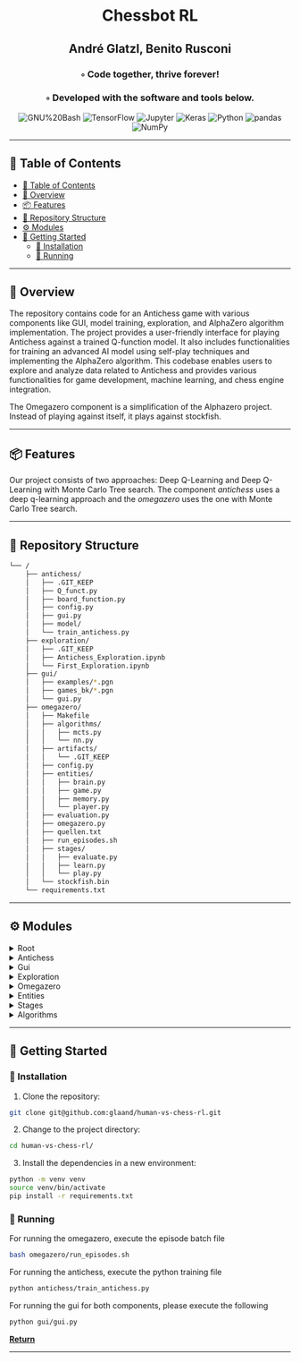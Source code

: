 <div align="center">
<h1 align="center">
Chessbot RL</h1>
<h2>André Glatzl, Benito Rusconi</h2>
<h3>◦ Code together, thrive forever!</h3>
<h3>◦ Developed with the software and tools below.</h3>

<p align="center">
<img src="https://img.shields.io/badge/GNU%20Bash-4EAA25.svg?style=flat-square&logo=GNU-Bash&logoColor=white" alt="GNU%20Bash" />
<img src="https://img.shields.io/badge/TensorFlow-FF6F00.svg?style=flat-square&logo=TensorFlow&logoColor=white" alt="TensorFlow" />
<img src="https://img.shields.io/badge/Jupyter-F37626.svg?style=flat-square&logo=Jupyter&logoColor=white" alt="Jupyter" />
<img src="https://img.shields.io/badge/Keras-D00000.svg?style=flat-square&logo=Keras&logoColor=white" alt="Keras" />
<img src="https://img.shields.io/badge/Python-3776AB.svg?style=flat-square&logo=Python&logoColor=white" alt="Python" />
<img src="https://img.shields.io/badge/pandas-150458.svg?style=flat-square&logo=pandas&logoColor=white" alt="pandas" />
<img src="https://img.shields.io/badge/NumPy-013243.svg?style=flat-square&logo=NumPy&logoColor=white" alt="NumPy" />
</p>
</div>

---

## 📖 Table of Contents
- [📖 Table of Contents](#-table-of-contents)
- [📍 Overview](#-overview)
- [📦 Features](#-features)
- [📂 Repository Structure](#-repository-structure)
- [⚙️ Modules](#modules)
- [🚀 Getting Started](#-getting-started)
    - [🔧 Installation](#-installation)
    - [🤖 Running ](#-running-)

---


## 📍 Overview

The repository contains code for an Antichess game with various components like GUI, model training, exploration, and AlphaZero algorithm implementation. The project provides a user-friendly interface for playing Antichess against a trained Q-function model. It also includes functionalities for training an advanced AI model using self-play techniques and implementing the AlphaZero algorithm. This codebase enables users to explore and analyze data related to Antichess and provides various functionalities for game development, machine learning, and chess engine integration.

The Omegazero component is a simplification of the Alphazero project. Instead of playing against itself, it plays against stockfish.

---

## 📦 Features

Our project consists of two approaches: Deep Q-Learning and Deep Q-Learning with Monte Carlo Tree search. The component *antichess* uses a deep q-learning approach and the *omegazero* uses the one with Monte Carlo Tree search.

---


## 📂 Repository Structure

```sh
└── /
    ├── antichess/
    │   ├── .GIT_KEEP
    │   ├── Q_funct.py
    │   ├── board_function.py
    │   ├── config.py
    │   ├── gui.py
    │   ├── model/
    │   └── train_antichess.py
    ├── exploration/
    │   ├── .GIT_KEEP
    │   ├── Antichess_Exploration.ipynb
    │   └── First_Exploration.ipynb
    ├── gui/
    │   ├── examples/*.pgn
    │   ├── games_bk/*.pgn
    │   └── gui.py
    ├── omegazero/
    │   ├── Makefile
    │   ├── algorithms/
    │   │   ├── mcts.py
    │   │   └── nn.py
    │   ├── artifacts/
    │   │   └── .GIT_KEEP
    │   ├── config.py
    │   ├── entities/
    │   │   ├── brain.py
    │   │   ├── game.py
    │   │   ├── memory.py
    │   │   └── player.py
    │   ├── evaluation.py
    │   ├── omegazero.py
    │   ├── quellen.txt
    │   ├── run_episodes.sh
    │   ├── stages/
    │   │   ├── evaluate.py
    │   │   ├── learn.py
    │   │   └── play.py
    │   └── stockfish.bin
    └── requirements.txt

```

---


## ⚙️ Modules

<details closed><summary>Root</summary>

| File                            | Summary                                                                                                                                                                                                                                                                                                                                                                                                                         |
| ---                             | ---                                                                                                                                                                                                                                                                                                                                                                                                                             |
| [requirements.txt]({file_path}) | The code in the requirements.txt file specifies the dependencies for a project. It includes various libraries such as gymnasium, gym-chess, keras, numpy, chess, pandas, matplotlib, tensorflow, stockfish, and cairosvg. These libraries are required for the project to run successfully and provide functionalities like game development, machine learning, data manipulation, visualization, and chess engine integration. |

</details>

<details closed><summary>Antichess</summary>

| File                              | Summary                                                                                                                                                                                                                                                                                                                                                                                                                                                                                                                                                                                                                                                                                                                                                                                                                          |
| ---                               | ---                                                                                                                                                                                                                                                                                                                                                                                                                                                                                                                                                                                                                                                                                                                                                                                                                                                                                                                                                                                                                                                                                                                                                                                                                                                                                                                                                                                                                   |
| [gui.py]({file_path})             | The code is a Streamlit app that allows users to play giveaway chess against a trained Q-function model. It loads a pre-trained model and displays a chessboard using the SVG format. Users can choose their color, make moves, and the app will validate the moves and update the board accordingly. If it's the bot's turn, it uses the Q-function model to choose the best move. The app also handles game over scenarios and provides a reset option.                                                                                                                                                                                                                                                                                                                                                                        |
| [board_function.py]({file_path})  | The code in the `board_function.py` file provides several functionalities for working with a chess board. These functionalities include:1. `board_to_input_array(board)`: Converts a chess board object into a 3D numpy array that represents the board state. The array has dimensions (8, 8, 12) and each element represents a square on the board and the type of piece at that location.2. `state_to_index(board)`: Converts a given board state into an index in the state space.3. `move_to_output_array(move, legal_moves)`: Converts a given move into a one-hot encoded numpy array of legal moves.4. `count_pieces_by_color(board, color)`: Counts the number of pieces of a given color on the board after the game is finished.5. `normalize_input(board)`: Normalizes the input board array by dividing it by 12.0. |
| [train_antichess.py]({file_path}) | The code is for training an advanced AI model to play the game of anti-chess. It uses a Q-function model to make decisions and uses the self-play technique to improve its performance over time. The code includes functions for pre-training the model on historical game data, creating a new model with random initializers, playing games between different versions of the model to determine the best player, and updating the best player based on its win rate. The code also saves the best player model and logs the win rate and number of games played.                                                                                                                                                                                                                                                             |
| [config.py]({file_path})          | The code in `antichess/config.py` defines several variables that are used for configuring the antichess game. These variables include the learning rate, discount factor, state space size, action space size, and experience replay buffer size. These configurations are important for training and playing the antichess game.                                                                                                                                                                                                                                                                                                                                                                                                                                                                                                |
| [Q_funct.py]({file_path})         | The code provides functionalities for updating the Q-table used in the reinforcement learning of an anti-chess AI. It includes functions for calculating the exploration rate, updating the Q-table values based on rewards and model predictions, and calculating rewards for a given chess board state. The code also manages an experience replay buffer and saves the training history to a CSV file.                                                                                                                                                                                                                                                                                                                                                                                                                        |

</details>

<details closed><summary>Gui</summary>

| File                  | Summary                                                                                                                                                                                                                                                                                                                                                                                                                                                                                                                                                                                                                                                                                                                                                                                                                                                                                                                                                                                                                                                                                                                                                                                                                                                                  |
| ---                   | ---                                                                                                                                                                                                                                                                                                                                                                                                                                                                                                                                                                                                                                                                                                                                                                                                                                                                                                                                                                                                                                                                                                                                                                                                                                                                      |
| [gui.py]({file_path}) | The code is a GUI application that allows users to play the game of Antichess against a trained bot. It uses the tkinter library for creating the graphical interface. The core functionalities of the code are as follows:-The application allows users to choose their color (white or black) and play against the bot.-The application displays the chessboard and the current state of the game using a graphical representation.-Users can make moves by entering them in a text field and clicking the Make Move button.-The application validates the move entered by the user and displays an error message if the move is invalid.-After the user makes a move, the bot automatically responds with its move.-The application updates the display to reflect the new state of the game after each move.-If the game is over (checkmate or stalemate), the application displays a message indicating the result and offers the option to reset the game.-The application also allows users to navigate through the moves of a pre-recorded game by clicking the Previous Move and Next Move buttons.-Users can load multiple pre-recorded games (in PGN format) from a selected folder, and the application displays the boards of these games in separate tabs. |

</details>

<details closed><summary>Exploration</summary>

| File                                       | Summary                                                                                                                                                                                                                                                                                                                                                                                            |
| ---                                        | ---                                                                                                                                                                                                                                                                                                                                                                   |
| [First_Exploration.ipynb]({file_path})     | The code in the First_Exploration.ipynb notebook explores a Python codebase's directory structure using a depth-first search algorithm. It imports the deque and random modules and does not contain any code snippets or outputs.                                                                                                                                                                 |
| [Antichess_Exploration.ipynb]({file_path}) | The code is part of a directory structure that includes several folders and files. In particular, the code is located in the file Antichess_Exploration.ipynb in the exploration folder. It is written in Python and is likely used for exploring and analyzing data related to the game of Antichess. The code is organized into cells, with the specific functionality of the code not provided. |

</details>

<details closed><summary>Omegazero</summary>

| File                           | Summary                                                                                                                                                                                                                                                                                                                                                                                                                                                                                                                                                                                                                                                                                                                                                                                                                                                                                                                                                                                                                                                                                                             |
| ---                            | ---                                                                                                                                                                                                                                                                                                                                                                                                                                                                                                                                                                                                                                                                                                                                                                                                                                                                                                                                                                                                                                                                                                                 |
| [omegazero.py]({file_path})    | The code is a script for running the OmegaZero component, which is used for playing and learning the game of chess. It performs the following core functionalities:1. It imports necessary modules and classes.2. It defines a function called save_game_data that saves game data to a CSV file.3. It defines a function called main that executes the main logic of the script.4. It initializes a variable called fen_string with a specific chess position.5. It calls the main function with a specified episode number, which triggers the execution of the OmegaZero.6. The main function performs the following steps: a. It creates a play stage and plays a specified number of games using the MCTS algorithm. b. It saves the game data from the play stage using the save_game_data function. c. It creates a learn stage and trains the OmegaZero player using the game data. d. It creates an evaluate stage and evaluates the performance of the trained player. e. It prints the episode number and metrics obtained from the evaluate stage. f. It saves the metrics to a log file. |
| [run_episodes.sh]({file_path}) | The code is a shell script that runs a specified number of episodes of a program called omegazero.py, passing the episode number as an argument. After running the episodes, it then executes another program called evaluation.py.                                                                                                                                                                                                                                                                                                                                                                                                                                                                                                                                                                                                                                                                                                                                                                                                                                                                                 |
| [evaluation.py]({file_path})   | The code in `omegazero/evaluation.py` reads data from `game_data.csv` and `loss_data.csv` and then creates two types of plots. The `plot_game_data()` function creates a 2x2 grid of subplots showing the Q-Values over episodes. The top left subplot displays the MCTS and NN values for the white player learning. The top right subplot displays the MCTS and NN values for the black player stockfish. The bottom left subplot displays the MCTS and NN values for the white player stockfish. The bottom right subplot displays the MCTS and NN values for the black player learning. The `plot_loss_data()` function creates a plot showing the loss over epochs. The x-axis represents epochs ordered by episodes and the y-axis represents the loss values.                                                                                                                                                                                                                                                                                                                                                |
| [quellen.txt]({file_path})     | This code calculates a value based on the evaluation of a chess position. It uses a formula that takes into account the centipawn value (a measure of the quality of a chess move) and applies a sigmoid function to it. The result is a value that ranges between 0 and 100, representing the desirability of the move. The code also includes a link to a Reddit post discussing the evaluation of chess positions using Stockfish.                                                                                                                                                                                                                                                                                                                                                                                                                                                                                                                                                                                                                                                                               |
| [config.py]({file_path})       | The code defines various parameters and settings for training and evaluating a game-playing AI using the Monte Carlo Tree Search algorithm. It includes parameters for memory size, batch size, number of epochs, learning rate, and more. Additionally, it specifies parameters for MCTS simulations during the training and evaluation stages of the AI. These settings determine the behavior and performance of the AI during gameplay and training.                                                                                                                                                                                                                                                                                                                                                                                                                                                                                                                                                                                                                                                            |
| [Makefile]({file_path})        | The code in the Makefile provides a set of commands to clean up various files and directories in the omegazero project. The run command exports the current directory to the PYTHONPATH environment variable and then runs the omegazero.py file. The other commands, such as clean_games, clean_artifacts, etc., are used to remove specific files or directories for cleaning purposes. The clean command combines all the individual cleaning commands to provide a comprehensive cleanup of the project.                                                                                                                                                                                                                                                                                                                                                                                                                                                                                                                                                                                                        |

</details>

<details closed><summary>Entities</summary>

| File                     | Summary                                                                                                                                                                                                                                                                                                                                                                                                                                                                                                                                                                                                                                                                                                                                                                                                                                         |
| ---                      | ---                                                                                                                                                                                                                                                                                                                                                                                                                                                                                                                                                                                                                                                                                                                                                                                                                                             |
| [player.py]({file_path}) | The code provided defines three classes: Player, LearningPlayer, and StockfishPlayer.-The Player class serves as a base class with a single method, makeMove(), which is not implemented.-The LearningPlayer class inherits from the Player class and adds additional methods for generating exploratory and exploitative moves. It uses a brain object for decision-making and stores the exploration probability and brain instance as attributes.-The StockfishPlayer class also inherits from the Player class and uses the Stockfish chess engine to make moves. It implements a method to evaluate the current chess position using Stockfish and makes a move based on the evaluation. It also stores a brain object and the Stockfish engine as attributes.These classes provide different strategies for making moves in a chess game. |
| [brain.py]({file_path})  | The code represents a `Brain` class that is responsible for the decision-making process in a game-playing AI. It uses Monte Carlo Tree Search (MCTS) algorithm with a neural network to simulate and evaluate different game states. It can learn and train the neural network, select actions based on the current game state and temperature parameter, and execute specific actions based on a move chosen by an external entity (e.g., Stockfish). The class also provides methods for building and updating the MCTS tree structure.                                                                                                                                                                                                                                                                                                       |
| [memory.py]({file_path}) | The code defines a Memory class with methods for managing short-term memory (stmemory) and long-term memory (ltmemory). The ltmemory_nparray method converts the ltmemory into numpy arrays. The commit_stmemory method appends state, policy, and value to the stmemory deque. The commit_ltmemory method moves all entries from stmemory to ltmemory and then clears stmemory. The clear_stmemory method clears the stmemory deque.                                                                                                                                                                                                                                                                                                                                                                                                           |
| [game.py]({file_path})   | The code defines a class `GameState` that represents the state of a chess game. It contains methods to get and take actions, calculate allowed actions, and convert the state to a tensor representation. The `Game` class uses `GameState` and `Player` objects to simulate a chess game and save it as a PGN file. The code also includes helper functions for converting the action values and finding state-action pairs.                                                                                                                                                                                                                                                                                                                                                                                                                   |

</details>

<details closed><summary>Stages</summary>

| File                       | Summary                                                                                                                                                                                                                                                                                                                                                                                                                               |
| ---                        | ---                                                                                                                                                                                                                                                                                                                                                                                                                                   |
| [learn.py]({file_path})    | The code is part of an OmegaZero program and specifically represents the learn stage. It imports a LearningPlayer class from the entities.player module and sets the path for artifacts. The LearnStage class has methods for learning and setting input, where learning triggers the learning process in the brain (a neural network model), and setting input sets the brain for the stage. The getOutput method returns the brain. |
| [play.py]({file_path})     | The code represents the play stage of the OmegaZero project. It initializes a brain with old memories and plays a specified number of games against the Stockfish engine. The exploration probability gradually decreases as the games progress using exponential decay. The code tracks move values and updates the brain's memory after each game. The output is the updated brain with new memories.                               |
| [evaluate.py]({file_path}) | The code is part of an evaluation stage in an OmegaZero chess AI. It plays a specified number of games against a Stockfish player to evaluate the performance of a newly trained brain. The code initializes the metrics, creates a new trained brain, and then plays the games. After each game, it determines the result and updates the metrics accordingly-wins, losses, and draws. The final metrics are returned as the output. |

</details>

<details closed><summary>Algorithms</summary>

| File                   | Summary                                                                                                                                                                                                                                                                                                                                                                                                                                                                                                                                                                                                                          |
| ---                    | ---                                                                                                                                                                                                                                                                                                                                                                                                                                                                                                                                                                                                                              |
| [mcts.py]({file_path}) | The code represents a Monte Carlo Tree Search (MCTS) algorithm for making decisions in a game. It consists of three classes: Node, Edge, and MCTS. The Node class represents a state of the game, while the Edge class represents a move from one state to another. The MCTS class uses the Node and Edge classes to perform a tree search and make decisions based on the statistics of the edges. The algorithm iteratively expands the tree by adding nodes and edges, and uses a backfilling process to update the statistics of the edges based on the outcomes of simulations.                                             |
| [nn.py]({file_path})   | The code above implements a chess neural network model using PyTorch. The model is defined in the `ChessNet` class, which consists of several convolutional and fully connected layers. The model is trained using the AlphaLoss function, which calculates the loss for the predicted values and policies compared to the ground truth. The training data is loaded using a `CustomDataset` class and a `DataLoader` is used for batch processing. The model is trained for a specified number of epochs, with the optimizer and scheduler handling the learning rate updates. The model is saved after training for later use. |

</details>

---

## 🚀 Getting Started

### 🔧 Installation

1. Clone the  repository:
```sh
git clone git@github.com:glaand/human-vs-chess-rl.git
```

2. Change to the project directory:
```sh
cd human-vs-chess-rl/
```

3. Install the dependencies in a new environment:
```sh
python -m venv venv
source venv/bin/activate
pip install -r requirements.txt
```

### 🤖 Running 
For running the omegazero, execute the episode batch file
```sh
bash omegazero/run_episodes.sh
```

For running the antichess, execute the python training file
```sh
python antichess/train_antichess.py
```

For running the gui for both components, please execute the following
```sh
python gui/gui.py
```

[**Return**](#Top)

---

